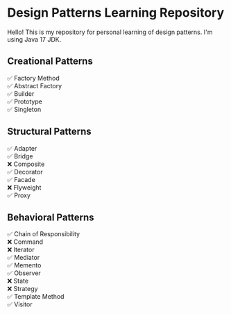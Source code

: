 # Design Patterns Learning Repository

Hello! This is my repository for personal learning of design patterns. I'm using Java 17 JDK.

## Creational Patterns
✅ Factory Method  
✅ Abstract Factory  
✅ Builder  
✅ Prototype  
✅ Singleton  

## Structural Patterns
✅ Adapter  
✅ Bridge  
❌ Composite  
✅ Decorator  
✅ Facade  
❌ Flyweight  
✅ Proxy  

## Behavioral Patterns
✅ Chain of Responsibility  
❌ Command  
❌ Iterator  
✅ Mediator  
✅ Memento  
✅ Observer  
❌ State  
❌ Strategy  
✅ Template Method  
✅ Visitor

